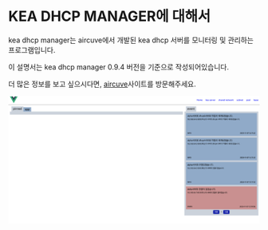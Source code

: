 # KEA DHCP MANAGER에 대해서

kea dhcp manager는 aircuve에서 개발된 
kea dhcp 서버를 모니터링 및 관리하는 프로그램입니다.

이 설명서는 kea dhcp manager 0.9.4 버전을 기준으로 작성되어있습니다.

더 많은 정보를 보고 싶으시다면, [aircuve](https://aircuve.com)사이트를 방문해주세요.

![alt](https://github.com/neneong/keaDHCPManager/blob/main/source/_static/tmp.png?raw=true)